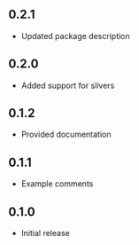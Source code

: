 ## 0.2.1
* Updated package description

## 0.2.0
* Added support for slivers

## 0.1.2
* Provided documentation

## 0.1.1
* Example comments

## 0.1.0
* Initial release
